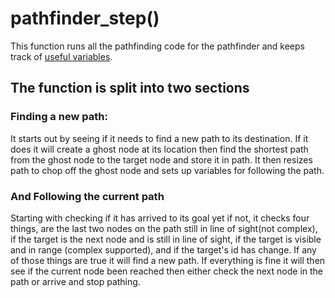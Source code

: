 # pathfinder_step()

This function runs all the pathfinding code for the pathfinder and keeps track of [useful variables](/pathfinder-set).

## The function is split into two sections



### Finding a new path:

It starts out by seeing if it needs to find a new path to its destination. If it does it will create a ghost node at its location then find the shortest path from the ghost node to the target node and store it in path. It then resizes path to chop off the ghost node and sets up variables for following the path.

### And Following the current path

Starting with checking if it has arrived to its goal yet if not, it checks four things, are the last two nodes on the path still in line of sight(not complex), if the target is the next node and is still in line of sight, if the target is visible and in range (complex supported), and if the target's id has change. If any of those things are true it will find a new path. If everything is fine it will then see if the current node been reached then either check the next node in the path or arrive and stop pathing.